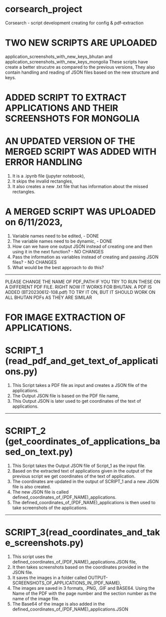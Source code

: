 # corsearch_project
Corsearch - script development creating for config &amp; pdf-extraction

# TWO NEW SCRIPTS ARE UPLOADED
application_screenshots_with_new_keys_bhutan and application_screenshots_with_new_keys_mongolia
These scripts have create a better strucutre as compared to the previous versions,
They also contain handling and reading of JSON files based on the new structure and keys.

# ADDED SCRIPT TO EXTRACT APPLICATIONS AND THEIR SCREENSHOTS FOR MONGOLIA

# AN UPDATED VERSION OF THE MERGED SCRIPT WAS ADDED WITH ERROR HANDLING
1. It is a .ipynb file (jupyter notebook),
2. It skips the invalid rectangles,
3. It also creates a new .txt file that has information about the missed rectangles.

# A MERGED SCRIPT WAS UPLOADED on 6/11/2023,
1. Variable names need to be edited, - DONE
2. The variable names need to be dynamic, - DONE
3. How can we have one output JSON instead of creating one and then using it in the next function? - NO CHANGES
4. Pass the information as variables instead of creating and passing JSON files? - NO CHANGES
5. What would be the best approach to do this?
-------------------------------------------------------------------------------




PLEASE CHANGE THE NAME OF PDF_PATH IF YOU TRY TO RUN THESE ON A DIFFERENT PDF FILE. 
RIGHT NOW IT WORKS FOR BHUTAN. 
A PDF IS ADDED (BT20230612-108.pdf) TO TRY IT ON, BUT IT SHOULD WORK ON ALL BHUTAN PDFs AS THEY ARE SIMILAR


# FOR IMAGE EXTRACTION OF APPLICATIONS.
# SCRIPT_1 (read_pdf_and_get_text_of_applications.py) 
1. This Script takes a PDF file as input and creates a JSON file of the applications.
2. The Output JSON file is based on the PDF file name,
3. This Output JSON is later used to get coordinates of the text of applications.

-------------------------------------------------------------------------------

# SCRIPT_2 (get_coordinates_of_applications_based_on_text.py)
1. This Script takes the Output JSON file of Script_1 as the input file.
2. Based on the extracted text of applications given in the output of the previous script we get coordinates of the text of application.
3. The coordinates are updated in the output of SCRIPT_1 and a new JSON file is also created.
4. The new JSON file is called defined_coordinates_of_(PDF_NAME)_applications.
5. The defined_coordinates_of_(PDF_NAME)_applications is then used to take screenshots of the applications.

-------------------------------------------------------------------------------

# SCRIPT_3(read_coordinates_and_take_screenshots.py) 
1. This script uses the defined_coordinates_of_(PDF_NAME)_applications.JSON file,
2. It then takes screenshots based on the coordinates provided in the JSON file.
3. It saves the images in a folder called OUTPUT-SCREENSHOTS_OF_APPLICATIONS_IN_(PDF_NAME),
4. The images are saved in 3 formats, .PNG, .GIF and BASE64. Using the Name of the PDF with the page number and the section number as the name of the image file.
5. The Base64 of the image is also added in the defined_coordinates_of_(PDF_NAME)_applications.JSON
